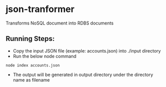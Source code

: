 # json-tranformer
Transforms NoSQL document into RDBS documents

## Running Steps:
- Copy the input JSON file (example: accounts.json) into ./input directory
- Run the below node command
```
node index accounts.json
```
 
- The output will be generated in output directory under the directory name as filename
